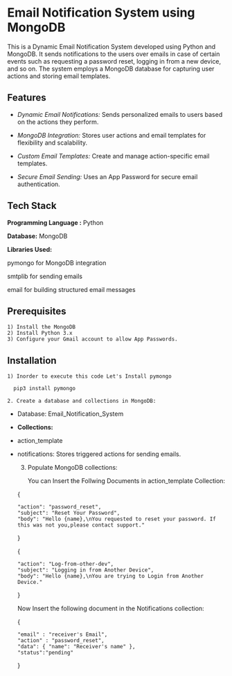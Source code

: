 # Email Notification System using MongoDB
This is a Dynamic Email Notification System developed using Python and MongoDB. It sends notifications to the users over emails in case of certain events such as requesting a password reset, logging in from a new device, and so on. The system employs a MongoDB database for capturing user actions and storing email templates.

## Features

- _Dynamic Email Notifications:_ Sends personalized emails to users based on the actions they perform.

- _MongoDB Integration:_ Stores user actions and email templates for flexibility and scalability.

- _Custom Email Templates:_ Create and manage action-specific email templates.

- _Secure Email Sending:_ Uses an App Password for secure email authentication.

## Tech Stack

**Programming Language :** Python

**Database:** MongoDB

**Libraries Used:**

pymongo for MongoDB integration

smtplib for sending emails

email for building structured email messages
## Prerequisites
    1) Install the MongoDB 
    2) Install Python 3.x 
    3) Configure your Gmail account to allow App Passwords.
    
## Installation

    1) Inorder to execute this code Let's Install pymongo

```bash
  pip3 install pymongo
```
    2. Create a database and collections in MongoDB:
  - Database: Email_Notification_System
  - **Collections:**
  - action_template
  - notifications: Stores triggered actions for sending emails.

    3) Populate MongoDB collections:
        
        You can Insert the Follwing Documents in action_template Collection:


    {
    
        "action": "password_reset",
        "subject": "Reset Your Password",
        "body": "Hello {name},\nYou requested to reset your password. If this was not you,please contact support."
    }

    {
    
        "action": "Log-from-other-dev",
        "subject": "Logging in from Another Device",
        "body": "Hello {name},\nYou are trying to Login from Another Device."
    }
    
    Now Insert the following document in the Notifications collection:


    {
        
        "email" : "receiver's Email",
        "action" : "password_reset",
        "data": { "name": "Receiver's name" },
        "status":"pending"
    }
    
